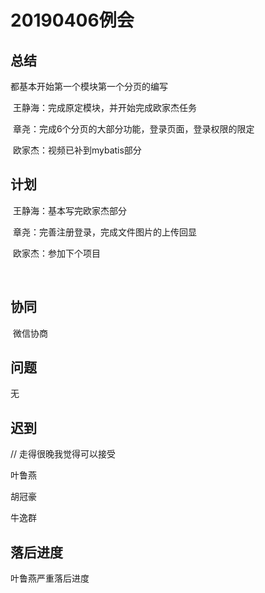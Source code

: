 # 20190406例会

## 总结

都基本开始第一个模块第一个分页的编写

​	王静海：完成原定模块，并开始完成欧家杰任务

​	章尧：完成6个分页的大部分功能，登录页面，登录权限的限定

​	欧家杰：视频已补到mybatis部分

## 计划

​	王静海：基本写完欧家杰部分

​	章尧：完善注册登录，完成文件图片的上传回显

​	欧家杰：参加下个项目

​	

## 协同

​	微信协商

## 问题

无

## 迟到

// 走得很晚我觉得可以接受

叶鲁燕

胡冠豪

牛逸群

##  落后进度

叶鲁燕严重落后进度